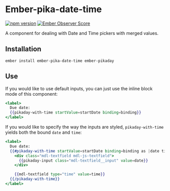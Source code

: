 # Ember-pika-date-time

[![npm version](https://badge.fury.io/js/ember-pika-date-time.svg)](http://badge.fury.io/js/ember-pika-date-time)
[![Ember Observer Score](http://emberobserver.com/badges/ember-pika-date-time.svg)](http://emberobserver.com/addons/ember-pika-date-time)

A component for dealing with Date and Time pickers with merged values.

## Installation

`ember install ember-pika-date-time ember-pikaday`

## Use

If you would like to use default inputs, you can just use the inline block mode of this component:

```hbs
<label>
  Due date:
  {{pikaday-with-time startValue=startDate binding=binding}}
</label>
```

If you would like to specify the way the inputs are styled, `pikaday-with-time` yields both the bound `date` and `time`:

```hbs
<label>
  Due date:
  {{#pikaday-with-time startValue=startDate binding=binding as |date time|}}
    <div class="mdl-textfield mdl-js-textfield">
      {{pikaday-input class="mdl-textfield__input" value=date}}
    </div>

    {{mdl-textfield type="time" value=time}}
  {{/pikaday-with-time}}
</label>
```
